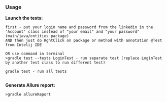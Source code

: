 ### Usage
**Launch the tests:**


```
first - put your login name and password from the linkedin in the 'Account' class instead of "your email" and "your password"
(main/java/entities package)
AND then just do RghtClick on package or method with annotation @Test from Intelij IDE

OR use command in terminal
>gradle test --tests LoginTest - run separate test (replace LoginTest by another test class to run different test)

gradle test - run all tests


```
**Generate Allure report:**
```
>gradle allureReport
```

